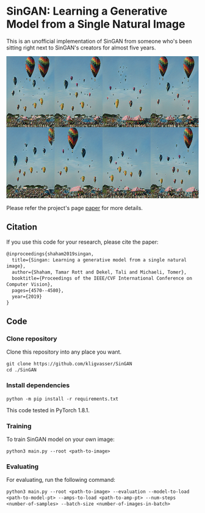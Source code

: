 # SinGAN: Learning a Generative Model from a Single Natural Image
This is an unofficial implementation of SinGAN from someone who's been sitting right next to SinGAN's creators for almost five years.

<p align="center">
  <img width="992" height="372" src="/figures/sampled.png">
</p>

Please refer the project's page [paper](https://tamarott.github.io/SinGAN.htm) for more details.


## Citation
If you use this code for your research, please cite the paper:

```
@inproceedings{shaham2019singan,
  title={Singan: Learning a generative model from a single natural image},
  author={Shaham, Tamar Rott and Dekel, Tali and Michaeli, Tomer},
  booktitle={Proceedings of the IEEE/CVF International Conference on Computer Vision},
  pages={4570--4580},
  year={2019}
}
```


## Code

### Clone repository

Clone this repository into any place you want.

```
git clone https://github.com/kligvasser/SinGAN
cd ./SinGAN
```

### Install dependencies

```
python -m pip install -r requirements.txt
```

This code tested in PyTorch 1.8.1.

### Training
To train SinGAN model on your own image:

```
python3 main.py --root <path-to-image>
```

### Evaluating
For evaluating, run the following command:

```
python3 main.py --root <path-to-image> --evaluation --model-to-load <path-to-model-pt> --amps-to-load <path-to-amp-pt> --num-steps <number-of-samples> --batch-size <number-of-images-in-batch>
```
